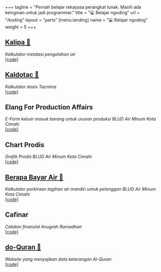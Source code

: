 +++
tagline = "Pernah belajar rekayasa perangkat lunak. Masih ada keinginan untuk jadi programmer."
title = "💻 Belajar ngoding"
url = "/koding"
layout = "parts"
[menu.landing]
name = "💻 Belajar ngoding"
weight = 5
+++

## [Kalipa 🔗](https://anugrahra.github.io/kalipa/)
_Kalkulator instalasi pengolahan air_  
[[code]](https://github.com/anugrahra/kalipa)

## [Kaldotac 🔗](https://kaldotac.netlify.app)
_Kalkulator dosis Tacmina_  
[[code]](https://github.com/anugrahra/kalibrasi-dosis-tacmina)

## Elang For Production Affairs
_E-Form keluar masuk barang untuk urusan produksi BLUD Air Minum Kota Cimahi_  
[[code]](https://github.com/anugrahra/elangv02)

## Chart Prodis
_Grafik Prodis BLUD Air Minum Kota Cimahi_  
[[code]](https://github.com/anugrahra/chart-prodis)

## [Berapa Bayar Air 🔗](https://berapabayarair.netlify.app/)
_Kalkulator perkiraan tagihan air mandiri untuk pelanggan BLUD Air Minum Kota Cimahi_  
[[code]](https://github.com/anugrahra/berapa-bayar-air-v03)

## Cafinar
_Catatan finansial Anugrah Ramadhan_  
[[code]](https://github.com/anugrahra/cafinar)

## [do-Quran 🔗](https://anugrahra.github.io/do-quran/)
_Website yang menyajikan data keterangan Al-Quran_  
[[code]](https://github.com/anugrahra/do-quran)
